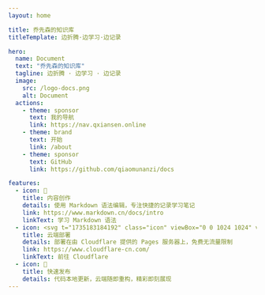 ```yaml
---
layout: home

title: 乔先森的知识库
titleTemplate: 边折腾·边学习·边记录

hero:
  name: Document
  text: "乔先森的知识库"
  tagline: 边折腾 · 边学习 · 边记录
  image:
    src: /logo-docs.png
    alt: Document
  actions:
    - theme: sponsor
      text: 我的导航
      link: https://nav.qxiansen.online
    - theme: brand
      text: 开始
      link: /about
    - theme: sponsor
      text: GitHub
      link: https://github.com/qiaomunanzi/docs

features:
  - icon: 📝
    title: 内容创作
    details: 使用 Markdown 语法编辑，专注快捷的记录学习笔记
    link: https://www.markdown.cn/docs/intro
    linkText: 学习 Markdown 语法
  - icon: <svg t="1735183184192" class="icon" viewBox="0 0 1024 1024" version="1.1" xmlns="http://www.w3.org/2000/svg" p-id="1280" width="32" height="32"><path d="M863.744 285.6448a128 128 0 0 1 128 128v307.072a128 128 0 0 1-128 128h-114.432a80.0256 80.0256 0 0 0-67.0208 36.3264l-15.2064 23.296a9.6768 9.6768 0 0 1-16.4352-0.3328l-13.7216-22.9632a74.496 74.496 0 0 0-63.9488-36.3264h-119.552a128 128 0 0 1-128-128V413.6448c0-17.664 3.584-34.5088 10.0608-49.8176l0.0256 261.5552h309.9136v-290.56h-292.864a127.7696 127.7696 0 0 1 100.864-49.1776H863.744z" fill="#FFB569" p-id="1281"></path><path d="M242.3808 278.3488a264.192 264.192 0 0 1 513.1776 88.064v1.536a176.128 176.128 0 0 1-22.016 350.7712H242.5856a220.2112 220.2112 0 0 1-216.96-216.7808 220.1856 220.1856 0 0 1 216.7552-223.5904z m232.96 223.8464h-66.6112a33.3056 33.3056 0 1 0 0 66.6112h66.6368a33.3056 33.3056 0 1 0 0-66.6112z m66.6624-133.2736h-133.2736a33.3056 33.3056 0 1 0 0 66.6368h133.2736a33.3056 33.3056 0 1 0 0-66.6368z" fill="#FF6C35" p-id="1282"></path></svg>
    title: 云端部署
    details: 部署在由 Cloudflare 提供的 Pages 服务器上，免费无流量限制
    link: https://www.cloudflare-cn.com/
    linkText: 前往 Cloudflare
  - icon: 🚀
    title: 快速发布
    details: 代码本地更新，云端随即重构，精彩即刻展现
---
```


<HomeUnderline />

<confetti />

<busuanzi />

